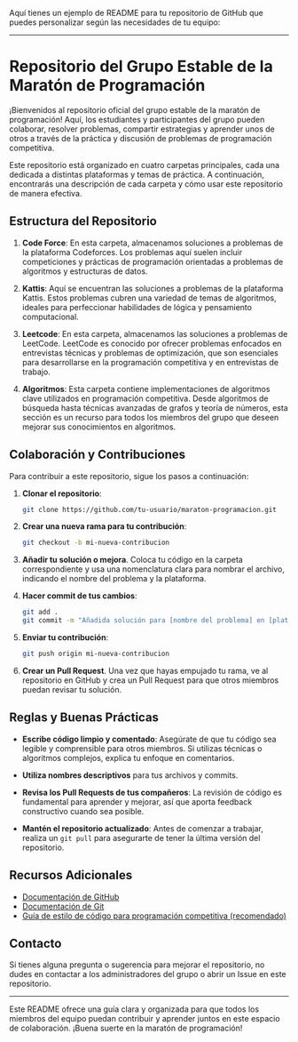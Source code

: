 Aquí tienes un ejemplo de README para tu repositorio de GitHub que puedes personalizar según las necesidades de tu equipo:

---

# Repositorio del Grupo Estable de la Maratón de Programación

¡Bienvenidos al repositorio oficial del grupo estable de la maratón de programación! Aquí, los estudiantes y participantes del grupo pueden colaborar, resolver problemas, compartir estrategias y aprender unos de otros a través de la práctica y discusión de problemas de programación competitiva.

Este repositorio está organizado en cuatro carpetas principales, cada una dedicada a distintas plataformas y temas de práctica. A continuación, encontrarás una descripción de cada carpeta y cómo usar este repositorio de manera efectiva.

## Estructura del Repositorio

1. **Code Force**: En esta carpeta, almacenamos soluciones a problemas de la plataforma Codeforces. Los problemas aquí suelen incluir competiciones y prácticas de programación orientadas a problemas de algoritmos y estructuras de datos.

2. **Kattis**: Aquí se encuentran las soluciones a problemas de la plataforma Kattis. Estos problemas cubren una variedad de temas de algoritmos, ideales para perfeccionar habilidades de lógica y pensamiento computacional.

3. **Leetcode**: En esta carpeta, almacenamos las soluciones a problemas de LeetCode. LeetCode es conocido por ofrecer problemas enfocados en entrevistas técnicas y problemas de optimización, que son esenciales para desarrollarse en la programación competitiva y en entrevistas de trabajo.

4. **Algoritmos**: Esta carpeta contiene implementaciones de algoritmos clave utilizados en programación competitiva. Desde algoritmos de búsqueda hasta técnicas avanzadas de grafos y teoría de números, esta sección es un recurso para todos los miembros del grupo que deseen mejorar sus conocimientos en algoritmos.

## Colaboración y Contribuciones

Para contribuir a este repositorio, sigue los pasos a continuación:

1. **Clonar el repositorio**: 
   ```bash
   git clone https://github.com/tu-usuario/maraton-programacion.git
   ```

2. **Crear una nueva rama para tu contribución**: 
   ```bash
   git checkout -b mi-nueva-contribucion
   ```

3. **Añadir tu solución o mejora**. Coloca tu código en la carpeta correspondiente y usa una nomenclatura clara para nombrar el archivo, indicando el nombre del problema y la plataforma.

4. **Hacer commit de tus cambios**: 
   ```bash
   git add .
   git commit -m "Añadida solución para [nombre del problema] en [plataforma]"
   ```

5. **Enviar tu contribución**: 
   ```bash
   git push origin mi-nueva-contribucion
   ```

6. **Crear un Pull Request**. Una vez que hayas empujado tu rama, ve al repositorio en GitHub y crea un Pull Request para que otros miembros puedan revisar tu solución.

## Reglas y Buenas Prácticas

- **Escribe código limpio y comentado**: Asegúrate de que tu código sea legible y comprensible para otros miembros. Si utilizas técnicas o algoritmos complejos, explica tu enfoque en comentarios.

- **Utiliza nombres descriptivos** para tus archivos y commits.

- **Revisa los Pull Requests de tus compañeros**: La revisión de código es fundamental para aprender y mejorar, así que aporta feedback constructivo cuando sea posible.

- **Mantén el repositorio actualizado**: Antes de comenzar a trabajar, realiza un `git pull` para asegurarte de tener la última versión del repositorio.

## Recursos Adicionales

- [Documentación de GitHub](https://docs.github.com/)
- [Documentación de Git](https://git-scm.com/doc)
- [Guía de estilo de código para programación competitiva (recomendado)](https://algorithms.williamfiset.com/)

## Contacto

Si tienes alguna pregunta o sugerencia para mejorar el repositorio, no dudes en contactar a los administradores del grupo o abrir un Issue en este repositorio.

---

Este README ofrece una guía clara y organizada para que todos los miembros del equipo puedan contribuir y aprender juntos en este espacio de colaboración. ¡Buena suerte en la maratón de programación!